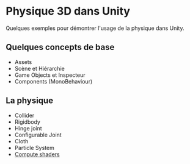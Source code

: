 # Physique 3D dans Unity
Quelques exemples pour démontrer l'usage de la physique dans Unity.

## Quelques concepts de base
- Assets
- Scène et Hiérarchie
- Game Objects et Inspecteur
- Components (MonoBehaviour)

## La physique
- Collider
- Rigidbody
- Hinge joint
- Configurable Joint
- Cloth
- Particle System
- [Compute shaders](https://docs.unity3d.com/560/Documentation/Manual/ComputeShaders.html)
